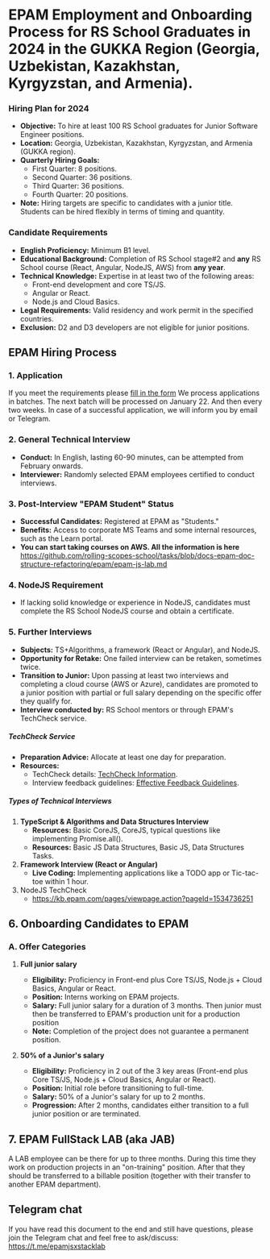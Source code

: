 # EPAM Employment and Onboarding Process for RS School Graduates in 2024 in the GUKKA Region (Georgia, Uzbekistan, Kazakhstan, Kyrgyzstan, and Armenia).

### Hiring Plan for 2024

- **Objective:** To hire at least 100 RS School graduates for Junior Software Engineer positions.
- **Location:** Georgia, Uzbekistan, Kazakhstan, Kyrgyzstan, and Armenia (GUKKA region).
- **Quarterly Hiring Goals:**
  - First Quarter: 8 positions.
  - Second Quarter: 36 positions.
  - Third Quarter: 36 positions.
  - Fourth Quarter: 20 positions.
- **Note:** Hiring targets are specific to candidates with a junior title. Students can be hired flexibly in terms of timing and quantity.

### Candidate Requirements

- **English Proficiency:** Minimum B1 level.
- **Educational Background:** Completion of RS School stage#2 and **any** RS School course (React, Angular, NodeJS, AWS) from **any year**.
- **Technical Knowledge:** Expertise in at least two of the following areas:
  - Front-end development and core TS/JS.
  - Angular or React.
  - Node.js and Cloud Basics.
- **Legal Requirements:** Valid residency and work permit in the specified countries.
- **Exclusion:** D2 and D3 developers are not eligible for junior positions.

## EPAM Hiring Process

### 1. Application

If you meet the requirements please [fill in the form](https://docs.google.com/forms/d/e/1FAIpQLScTZwI2C4KgL22YAK4n4ASMJVUrY242S_PV0i6CkrReoClxyA/viewform)
We process applications in batches. The next batch will be processed on January 22. And then every two weeks.
In case of a successful application, we will inform you by email or Telegram.

### 2. General Technical Interview

- **Conduct:** In English, lasting 60-90 minutes, can be attempted from February onwards.
- **Interviewer:** Randomly selected EPAM employees certified to conduct interviews.

### 3. Post-Interview "EPAM Student" Status

- **Successful Candidates:** Registered at EPAM as "Students."
- **Benefits:** Access to corporate MS Teams and some internal resources, such as the Learn portal.
- **You can start taking courses on AWS. All the information is here** https://github.com/rolling-scopes-school/tasks/blob/docs-epam-doc-structure-refactoring/epam/epam-js-lab.md

### 4. NodeJS Requirement

- If lacking solid knowledge or experience in NodeJS, candidates must complete the RS School NodeJS course and obtain a certificate.

### 5. Further Interviews

- **Subjects:** TS+Algorithms, a framework (React or Angular), and NodeJS.
- **Opportunity for Retake:** One failed interview can be retaken, sometimes twice.
- **Transition to Junior:** Upon passing at least two interviews and completing a cloud course (AWS or Azure), candidates are promoted to a junior position with partial or full salary depending on the specific offer they qualify for.
- **Interview conducted by:** RS School mentors or through EPAM's TechCheck service.

##### TechCheck Service

- **Preparation Advice:** Allocate at least one day for preparation.
- **Resources:**
  - TechCheck details: [TechCheck Information](https://kb.epam.com/display/EPMCJSCC/Technical+Check).
  - Interview feedback guidelines: [Effective Feedback Guidelines](https://kb.epam.com/display/TI/Effective+feedback+guidelines).

##### Types of Technical Interviews

1. **TypeScript & Algorithms and Data Structures Interview**
   - **Resources:** Basic CoreJS, CoreJS, typical questions like implementing Promise.all().
   - **Resources:** Basic JS Data Structures, Basic JS, Data Structures Tasks.
2. **Framework Interview (React or Angular)**
   - **Live Coding:** Implementing applications like a TODO app or Tic-tac-toe within 1 hour.
3. NodeJS TechCheck
   - https://kb.epam.com/pages/viewpage.action?pageId=1534736251

## 6. Onboarding Candidates to EPAM

### A. Offer Categories

1. **Full junior salary**

   - **Eligibility:** Proficiency in Front-end plus Core TS/JS, Node.js + Cloud Basics, Angular or React.
   - **Position:** Interns working on EPAM projects.
   - **Salary:** Full junior salary for a duration of 3 months. Then junior must then be transferred to EPAM's production unit for a production position
   - **Note:** Completion of the project does not guarantee a permanent position.

2. **50% of a Junior's salary**
   - **Eligibility:** Proficiency in 2 out of the 3 key areas (Front-end plus Core TS/JS, Node.js + Cloud Basics, Angular or React).
   - **Position:** Initial role before transitioning to full-time.
   - **Salary:** 50% of a Junior's salary for up to 2 months.
   - **Progression:** After 2 months, candidates either transition to a full junior position or are terminated.

## 7. EPAM FullStack LAB (aka JAB)

A LAB employee can be there for up to three months. During this time they work on production projects in an "on-training" position. After that they should be transferred to a billable position (together with their transfer to another EPAM department).

## Telegram chat

If you have read this document to the end and still have questions, please join the Telegram chat and feel free to ask/discuss:
https://t.me/epamjsxstacklab
